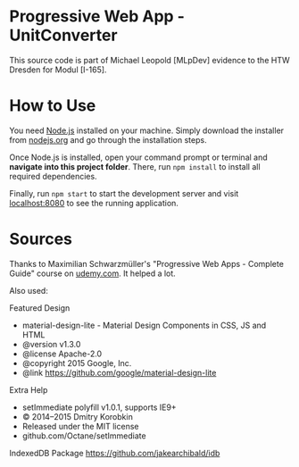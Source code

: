 # Progressive Web App - UnitConverter
This source code is part of Michael Leopold [MLpDev] evidence to the HTW Dresden for Modul [I-165].

# How to Use
You need [Node.js](https://nodejs.org) installed on your machine. Simply download the installer from [nodejs.org](https://nodejs.org) and go through the installation steps.

Once Node.js is installed, open your command prompt or terminal and **navigate into this project folder**. There, run `npm install` to install all required dependencies.

Finally, run `npm start` to start the development server and visit [localhost:8080](http://localhost:8080) to see the running application.


# Sources
Thanks to Maximilian Schwarzmüller's "Progressive Web Apps - Complete Guide" course on [udemy.com](https://www.udemy.com/). It helped a lot.

Also used: 

Featured Design

 * material-design-lite - Material Design Components in CSS, JS and HTML
 * @version v1.3.0
 * @license Apache-2.0
 * @copyright 2015 Google, Inc.
 * @link https://github.com/google/material-design-lite
 
 Extra Help
 
 * setImmediate polyfill v1.0.1, supports IE9+
 * © 2014–2015 Dmitry Korobkin
 * Released under the MIT license
 * github.com/Octane/setImmediate
 
 IndexedDB Package
 https://github.com/jakearchibald/idb

